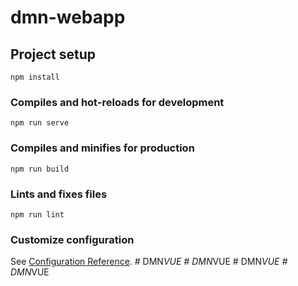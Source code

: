 # dmn-webapp

## Project setup
```
npm install
```

### Compiles and hot-reloads for development
```
npm run serve
```

### Compiles and minifies for production
```
npm run build
```

### Lints and fixes files
```
npm run lint
```

### Customize configuration
See [Configuration Reference](https://cli.vuejs.org/config/).
#   D M N _ V U E  
 #   D M N _ V U E  
 #   D M N _ V U E  
 #   D M N _ V U E  
 
